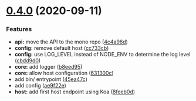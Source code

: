 # [0.4.0](https://github.com/codenights/mix-it/compare/v0.3.0...v0.4.0) (2020-09-11)


### Features

* **api:** move the API to the mono repo ([4c4a96d](https://github.com/codenights/mix-it/commit/4c4a96dca225eaf264248f1c9a69f7fb412bc4f8))
* **config:** remove default host ([cc733cb](https://github.com/codenights/mix-it/commit/cc733cb63047f2dd8aa8401f6ccaddee37336880))
* **config:** use LOG_LEVEL instead of NODE_ENV to determine the log level ([cbdd9d0](https://github.com/codenights/mix-it/commit/cbdd9d031d926522284b08b9466316f408364865))
* **core:** add logger ([b8eed95](https://github.com/codenights/mix-it/commit/b8eed9548272d9a0aad36c08ca1a94aa2a3f9f16))
* **core:** allow host configuration ([631300c](https://github.com/codenights/mix-it/commit/631300c876b1d12ec7f78475b08f2d9f1b5cb8df))
* add bin/ entrypoint ([45ea47c](https://github.com/codenights/mix-it/commit/45ea47c6bff71b6643589601fac36502d8c308aa))
* add config ([ae9f22e](https://github.com/codenights/mix-it/commit/ae9f22eca296d1dd2d49362157a5603ab86e5907))
* **host:** add first host endpoint using Koa ([8feeb0d](https://github.com/codenights/mix-it/commit/8feeb0d324070a0ceaaf9871e070d97e7c4758f7))
